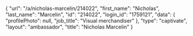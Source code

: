 {
    "url": "\/a\/nicholas-marcelin\/214022",
    "first_name": "Nicholas",
    "last_name": "Marcelin",
    "id": "214022",
    "login_id": "1759121",
    "data": {
        "profilePhoto": null,
        "job_title": "Visual merchandiser"
    },
    "type": "captivate",
    "layout": "ambassador",
    "title": "Nicholas Marcelin"
}